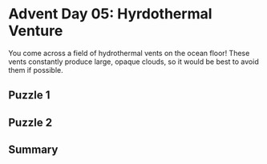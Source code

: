 # Advent Day 05: Hyrdothermal Venture
You come across a field of hydrothermal vents on the ocean floor! These vents constantly produce large, opaque clouds, so it would be best to avoid them if possible.

## Puzzle 1

## Puzzle 2

## Summary